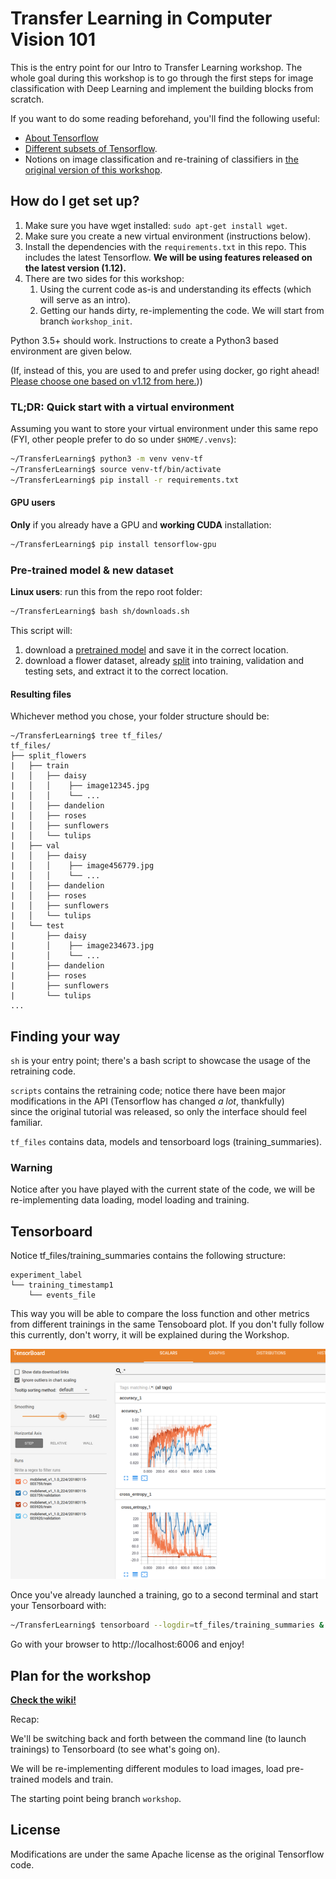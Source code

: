 # Transfer Learning in Computer Vision 101

This is the entry point for our Intro to Transfer Learning workshop. The whole goal during this workshop is to go through the 
first steps for image classification with Deep Learning and implement the 
building blocks from scratch. 

If you want to do some reading beforehand, you'll find the following useful:

* [About Tensorflow](https://www.tensorflow.org/)
* [Different subsets of Tensorflow](https://www.tensorflow.org/guide/).
* Notions on image classification and re-training of classifiers in [the original version of this workshop](https://www.tensorflow.org/hub/tutorials/image_retraining#training_on_flowers).

## How do I get set up? ###

1. Make sure you have wget installed: `sudo apt-get install wget`.
2. Make sure you create a new virtual environment (instructions below).
3. Install the dependencies with the `requirements.txt` in this repo. This includes the latest Tensorflow.
 **We will be using features released on the latest version (1.12).**
4. There are two sides for this workshop:
    1. Using the current code as-is and understanding its effects (which will serve as an intro).
    2. Getting our hands dirty, re-implementing the code. We will start from branch `ẁorkshop_init`.
  
Python 3.5+ should work. Instructions to create a Python3 based environment are given below.

(If, instead of this, you are used to and prefer using docker, go right ahead! 
[Please choose one based on v1.12 from here.](https://hub.docker.com/r/tensorflow/tensorflow/)))


### TL;DR: Quick start with a virtual environment ###

Assuming you want to store your virtual environment under this same repo (FYI, other people prefer to do so under `$HOME/.venvs`):
```sh
~/TransferLearning$ python3 -m venv venv-tf
~/TransferLearning$ source venv-tf/bin/activate
~/TransferLearning$ pip install -r requirements.txt
```

#### GPU users

**Only** if you already have a GPU and **working CUDA** installation:

```sh
~/TransferLearning$ pip install tensorflow-gpu
``` 

### Pre-trained model & new dataset ###
**Linux users**: run this from the repo root folder:
```sh
~/TransferLearning$ bash sh/downloads.sh
```

This script will:
1. download a [pretrained model](https://github.com/JonathanCMitchell/mobilenet_v2_keras/releases/download/v1.1/mobilenet_v2_weights_tf_dim_ordering_tf_kernels_1.0_128_no_top.h5)
and save it in the correct location.
2. download a flower dataset, already [split](https://www.dropbox.com/s/n257xs7qvnlfik8/split_flowers.tgz?dl=0) into training, validation and testing sets, and extract it to the correct location.


#### Resulting files ####
Whichever method you chose, your folder structure should be:

```
~/TransferLearning$ tree tf_files/
tf_files/
├── split_flowers
|   ├── train
|   │   ├── daisy
|   │   │    ├── image12345.jpg
|   │   │    └── ...
|   │   ├── dandelion
|   │   ├── roses
|   │   ├── sunflowers
|   │   └── tulips
|   ├── val   
|   │   ├── daisy
|   │   │    ├── image456779.jpg
|   │   │    └── ...
|   │   ├── dandelion
|   │   ├── roses
|   │   ├── sunflowers
|   │   └── tulips
|   └── test
|       ├── daisy
|       │    ├── image234673.jpg
|       │    └── ...
|       ├── dandelion
|       ├── roses
|       ├── sunflowers
|       └── tulips
...
```


## Finding your way ###
`sh` is your entry point; there's a bash script to showcase the usage of the retraining code.

`scripts` contains the retraining code; notice there have been major 
modifications in the API (Tensorflow has changed _a lot_, thankfully)  
since the original tutorial was released, so only the interface should feel 
familiar.

`tf_files` contains data, models and tensorboard logs (training_summaries).


### Warning
Notice after you have played with the current state of the code, we will be re-implementing data loading, model loading 
and training.


## Tensorboard ####
Notice tf_files/training_summaries contains the following structure:

```
experiment_label
└── training_timestamp1
    └── events_file
```
    
This way you will be able to compare the loss function and other metrics from different trainings in the same Tensoboard
plot. If you don't fully follow this currently, don't worry, it will be explained during the Workshop.

![tensorboard](doc/tensorboard_multiple.png)

Once you've already launched a training, go to a second terminal and
start your Tensorboard with:

```sh
~/TransferLearning$ tensorboard --logdir=tf_files/training_summaries &
```

Go with your browser to http://localhost:6006 and enjoy!


## Plan for the workshop

**[Check the wiki!](https://github.com/ividal/TransferLearning/wiki)**

Recap:

We'll be switching back and forth between the command line (to launch trainings) to
Tensorboard (to see what's going on).

We will be re-implementing different modules to load images, load pre-trained models and train.

The starting point being branch `workshop`.

## License ###
Modifications are under the same Apache license as the original Tensorflow code.
